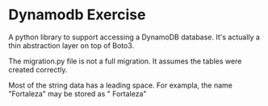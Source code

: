 # Dynamodb Exercise

A python library to support accessing a DynamoDB database. It's actually a thin abstraction layer on top of Boto3.

The migration.py file is not a full migration. It assumes the tables were created correctly.

Most of the string data has a leading space. For exampla, the name "Fortaleza" may be stored as " Fortaleza"
